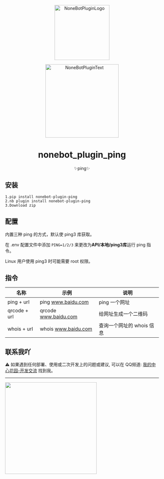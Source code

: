 <div align="center">
  <img src="https://s2.loli.net/2022/06/16/opBDE8Swad5rU3n.png" width="180" height="180" alt="NoneBotPluginLogo">
  <br>
  <p><img src="https://s2.loli.net/2022/06/16/xsVUGRrkbn1ljTD.png" width="240" alt="NoneBotPluginText"></p>
</div>

<div align="center">

# nonebot_plugin_ping
✨ping✨

</div>

## 安装
    1.pip install nonebot-plugin-ping
    2.nb plugin install nonebot-plugin-ping
    3.Download zip

## 配置

内置三种 ping 的方式，默认使 ping3 库获取。

在 .env 配置文件中添加 `PING=1/2/3` 来更改为**API/本地/ping3库**运行 ping 指令。

Linux 用户使用 ping3 时可能需要 root 权限。

## 指令

| 名称          | 示例                 | 说明                    |
| ------------ | -------------------- | ----------------------- |
| ping + url   | ping www.baidu.com   | ping 一个网址            |
| qrcode + url | qrcode www.baidu.com | 给网址生成一个二维码      |
| whois + url  | whois www.baidu.com  | 查询一个网址的 whois 信息 |

## 联系我吖

⚠️ 如果遇到任何部署、使用或二次开发上的问题或建议, 可以在 QQ频道: [我的中心花园-开发交流](https://pd.qq.com/s/8bkfowg3c) 找到我。


<hr>
<img width="300px" src="https://count.getloli.com/get/@zhulinyv?theme=rule34"></img>

